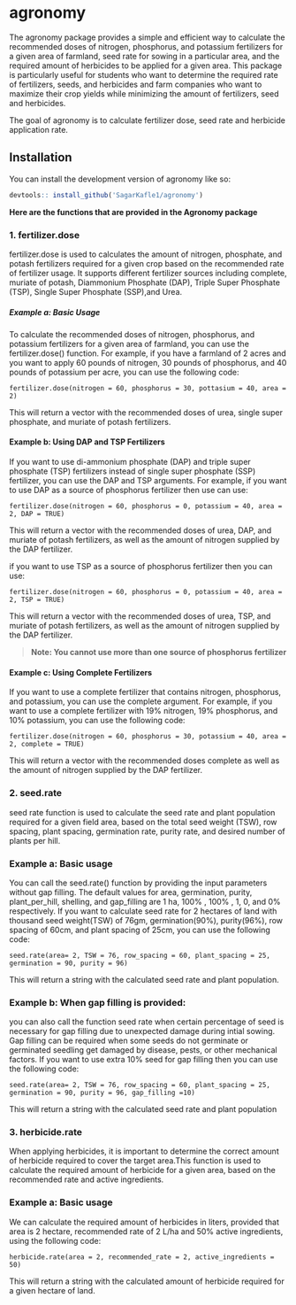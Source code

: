 
<!-- README.md is generated from README.Rmd. Please edit that file -->

# agronomy

The agronomy package provides a simple and efficient way to calculate
the recommended doses of nitrogen, phosphorus, and potassium fertilizers
for a given area of farmland, seed rate for sowing in a particular area,
and the required amount of herbicides to be applied for a given area.
This package is particularly useful for students who want to determine
the required rate of fertilizers, seeds, and herbicides and farm
companies who want to maximize their crop yields while minimizing the
amount of fertilizers, seed and herbicides.

The goal of agronomy is to calculate fertilizer dose, seed rate and
herbicide application rate.

## Installation

You can install the development version of agronomy like so:

``` r
devtools:: install_github('SagarKafle1/agronomy')
```

**Here are the functions that are provided in the Agronomy package**

### 1. fertilizer.dose

fertilizer.dose is used to calculates the amount of nitrogen, phosphate,
and potash fertilizers required for a given crop based on the
recommended rate of fertilizer usage. It supports different fertilizer
sources including complete, muriate of potash, Diammonium Phosphate
(DAP), Triple Super Phosphate (TSP), Single Super Phosphate (SSP),and
Urea.

##### Example a: Basic Usage

To calculate the recommended doses of nitrogen, phosphorus, and
potassium fertilizers for a given area of farmland, you can use the
fertilizer.dose() function. For example, if you have a farmland of 2
acres and you want to apply 60 pounds of nitrogen, 30 pounds of
phosphorus, and 40 pounds of potassium per acre, you can use the
following code:

``` {r
fertilizer.dose(nitrogen = 60, phosphorus = 30, pottasium = 40, area = 2)
```

This will return a vector with the recommended doses of urea, single
super phosphate, and muriate of potash fertilizers.

#### Example b: Using DAP and TSP Fertilizers

If you want to use di-ammonium phosphate (DAP) and triple super
phosphate (TSP) fertilizers instead of single super phosphate (SSP)
fertilizer, you can use the DAP and TSP arguments. For example, if you
want to use DAP as a source of phosphorus fertilizer then use can use:

``` {r
fertilizer.dose(nitrogen = 60, phosphorus = 0, potassium = 40, area = 2, DAP = TRUE)
```

This will return a vector with the recommended doses of urea, DAP, and
muriate of potash fertilizers, as well as the amount of nitrogen
supplied by the DAP fertilizer.

if you want to use TSP as a source of phosphorus fertilizer then you can
use:

``` {r
fertilizer.dose(nitrogen = 60, phosphorus = 0, potassium = 40, area = 2, TSP = TRUE)
```

This will return a vector with the recommended doses of urea, TSP, and
muriate of potash fertilizers, as well as the amount of nitrogen
supplied by the DAP fertilizer.

> **Note: You cannot use more than one source of phosphorus fertilizer**

#### Example c: Using Complete Fertilizers

If you want to use a complete fertilizer that contains nitrogen,
phosphorus, and potassium, you can use the complete argument. For
example, if you want to use a complete fertilizer with 19% nitrogen, 19%
phosphorus, and 10% potassium, you can use the following code:

``` {r
fertilizer.dose(nitrogen = 60, phosphorus = 30, potassium = 40, area = 2, complete = TRUE)
```

This will return a vector with the recommended doses complete as well as
the amount of nitrogen supplied by the DAP fertilizer.

### 2. seed.rate

seed rate function is used to calculate the seed rate and plant
population required for a given field area, based on the total seed
weight (TSW), row spacing, plant spacing, germination rate, purity rate,
and desired number of plants per hill.

### Example a: Basic usage

You can call the seed.rate() function by providing the input parameters
without gap filling. The default values for area, germination, purity,
plant_per_hill, shelling, and gap_filling are 1 ha, 100% , 100% , 1, 0,
and 0% respectively. If you want to calculate seed rate for 2 hectares
of land with thousand seed weight(TSW) of 76gm, germination(90%),
purity(96%), row spacing of 60cm, and plant spacing of 25cm, you can use
the following code:

``` {r
seed.rate(area= 2, TSW = 76, row_spacing = 60, plant_spacing = 25, germination = 90, purity = 96)
```

This will return a string with the calculated seed rate and plant
population.

### Example b: When gap filling is provided:

you can also call the function seed rate when certain percentage of seed
is necessary for gap filling due to unexpected damage during intial
sowing. Gap filling can be required when some seeds do not germinate or
germinated seedling get damaged by disease, pests, or other mechanical
factors. If you want to use extra 10% seed for gap filling then you can
use the following code:

``` {r
seed.rate(area= 2, TSW = 76, row_spacing = 60, plant_spacing = 25, germination = 90, purity = 96, gap_filling =10)
```

This will return a string with the calculated seed rate and plant
population

### 3. herbicide.rate

When applying herbicides, it is important to determine the correct
amount of herbicide required to cover the target area.This function is
used to calculate the required amount of herbicide for a given area,
based on the recommended rate and active ingredients.

### Example a: Basic usage

We can calculate the required amount of herbicides in liters, provided
that area is 2 hectare, recommended rate of 2 L/ha and 50% active
ingredients, using the following code:

``` {r
herbicide.rate(area = 2, recommended_rate = 2, active_ingredients = 50)
```

This will return a string with the calculated amount of herbicide
required for a given hectare of land.
